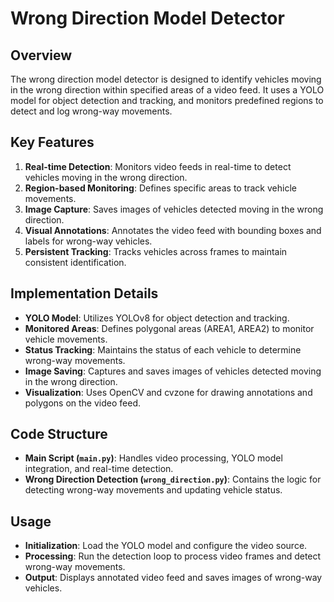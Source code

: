 
# Wrong Direction Model Detector

## Overview

The wrong direction model detector is designed to identify vehicles moving in the wrong direction within specified areas of a video feed. It uses a YOLO model for object detection and tracking, and monitors predefined regions to detect and log wrong-way movements.

## Key Features

1. **Real-time Detection**: Monitors video feeds in real-time to detect vehicles moving in the wrong direction.
2. **Region-based Monitoring**: Defines specific areas to track vehicle movements.
3. **Image Capture**: Saves images of vehicles detected moving in the wrong direction.
4. **Visual Annotations**: Annotates the video feed with bounding boxes and labels for wrong-way vehicles.
5. **Persistent Tracking**: Tracks vehicles across frames to maintain consistent identification.

## Implementation Details

- **YOLO Model**: Utilizes YOLOv8 for object detection and tracking.
- **Monitored Areas**: Defines polygonal areas (AREA1, AREA2) to monitor vehicle movements.
- **Status Tracking**: Maintains the status of each vehicle to determine wrong-way movements.
- **Image Saving**: Captures and saves images of vehicles detected moving in the wrong direction.
- **Visualization**: Uses OpenCV and cvzone for drawing annotations and polygons on the video feed.

## Code Structure

- **Main Script (`main.py`)**: Handles video processing, YOLO model integration, and real-time detection.
- **Wrong Direction Detection (`wrong_direction.py`)**: Contains the logic for detecting wrong-way movements and updating vehicle status.

## Usage

- **Initialization**: Load the YOLO model and configure the video source.
- **Processing**: Run the detection loop to process video frames and detect wrong-way movements.
- **Output**: Displays annotated video feed and saves images of wrong-way vehicles.
